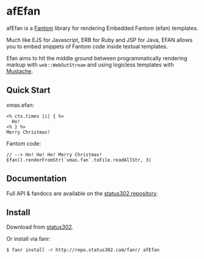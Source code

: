 # afEfan

afEfan is a [Fantom](http://fantom.org/) library for rendering Embedded Fantom (efan) templates.

Much like EJS for Javascript, ERB for Ruby and JSP for Java, EFAN allows you to embed snippets of Fantom code inside textual templates.

Efan aims to hit the middle ground between programmatically rendering markup with `web::WebOutStream` and using logicless templates with [Mustache](https://bitbucket.org/xored/mustache/).



## Quick Start

xmas.efan:

    <% ctx.times |i| { %>
      Ho! 
    <% } %>
    Merry Christmas!


Fantom code:

    // --> Ho! Ho! Ho! Merry Christmas!
    Efan().renderFromStr(`xmas.fan`.toFile.readAllStr, 3)



## Documentation

Full API & fandocs are available on the [status302 repository](http://repo.status302.com/doc/afEfan/#overview).



## Install

Download from [status302](http://repo.status302.com/browse/afEfan).

Or install via fanr:

    $ fanr install -r http://repo.status302.com/fanr/ afEfan

